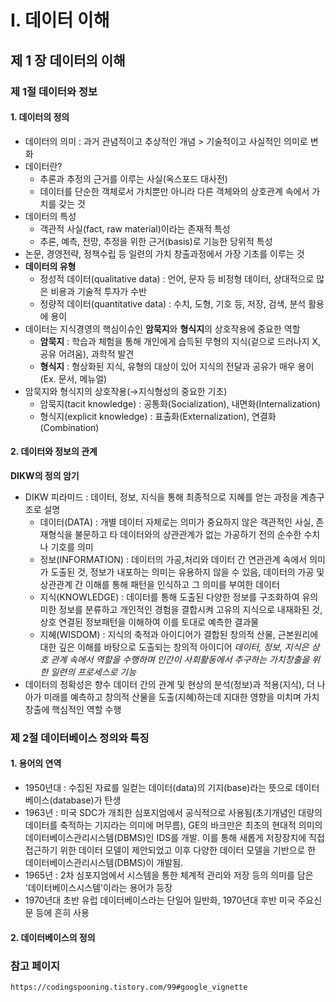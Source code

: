 # I. 데이터 이해
## 제 1 장 데이터의 이해
### 제 1절 데이터와 정보

#### 1. 데이터의 정의
- 데이터의 의미 : 과거 관념적이고 추상적인 개념 > 기술적이고 사실적인 의미로 변화
- 데이터란?
  - 추론과 추정의 근거를 이루는 사실(옥스포드 대사전)
  - 데이터를 단순한 객체로서 가치뿐만 아니라 다른 객체와의 상호관계 속에서 가치를 갖는 것
- 데이터의 특성
  - 객관적 사실(fact, raw material)이라는 존재적 특성
  - 추론, 예측, 전망, 추정을 위한 근거(basis)로 기능한 당위적 특성
- 논문, 경영전략, 정책수립 등 일련의 가치 창출과정에서 가장 기초를 이루는 것
- **데이터의 유형**
  - 정성적 데이터(qualitative data) : 언어, 문자 등 비정형 데이터, 상대적으로 많은 비용과 기술적 투자가 수반
  - 정량적 데이터(quantitative data) : 수치, 도형, 기호 등, 저장, 검색, 분석 활용에 용이
- 데이터는 지식경영의 핵심이슈인 **암묵지**와 **형식지**의 상호작용에 중요한 역할
  - **암묵지** : 학습과 체험을 통해 개인에게 습득된 무형의 지식(겉으로 드러나지 X, 공유 어려움), 과학적 발견
  - **형식지** : 형상화된 지식, 유형의 대상이 있어 지식의 전달과 공유가 매우 용이 (Ex. 문서, 메뉴얼)
- 암묵지와 형식지의 상호작용(→지식형성의 중요한 기초)
  - 암묵지(tacit knowledge) : 공통화(Socialization), 내면화(Internalization)
  - 형식지(explicit knowledge) : 표출화(Externalization), 연결화(Combination)

#### 2. 데이터와 정보의 관계 
**DIKW의 정의 암기**
- DIKW 피라미드 : 데이터, 정보, 지식을 통해 최종적으로 지혜를 얻는 과정을 계층구조로 설명
  - 데이터(DATA) : 개별 데이터 자체로는 의미가 중요하지 않은 객관적인 사실, 
                  존재형식을 불문하고 타 데이터와의 상관관계가 없는 가공하기 전의 순수한 수치나 기호를 의미
  - 정보(INFORMATION) : 데이터의 가공,처리와 데이터 간 연관관계 속에서 의미가 도출된 것, 정보가 내포하는 의미는 유용하지 않을 수 있음,
                        데이터의 가공 및 상관관계 간 이해를 통해 패턴을 인식하고 그 의미를 부여한 데이터
  - 지식(KNOWLEDGE) : 데이터를 통해 도출된 다양한 정보를 구조화하여 유의미한 정보를 분류하고 개인적인 경험을 결합시켜 고유의 지식으로 내재화된 것,
                      상호 연결된 정보패턴을 이해하여 이를 토대로 예측한 결과물
  - 지혜(WISDOM) : 지식의 축적과 아이디어가 결합된 창의적 산물, 근본원리에 대한 깊은 이해를 바탕으로 도출되는 창의적 아이디어
  *데이터, 정보, 지식은 상호 관계 속에서 역할을 수행하며 인간이 사회활동에서 추구하는 가치창출을 위한 일련의 프로세스로 기능*
- 데이터의 정확성은 향수 데이터 간의 관계 및 현상의 분석(정보)과 적용(지식), 더 나아가 미래를 예측하고 창의적 산물을 도출(지혜)하는데 
  지대한 영향을 미치며 가치창출에 핵심적인 역할 수행


### 제 2절 데이터베이스 정의와 특징

#### 1. 용어의 연역
- 1950년대 : 수집된 자료를 일컫는 데이터(data)의 기지(base)라는 뜻으로 데이터베이스(database)가 탄생
- 1963년 : 미국 SDC가 개최한 심포지엄에서 공식적으로 사용됨(초기개념인 대량의 데이터를 축적하는 기지라는 의미에 머무름),
          GE의 바크만은 최초의 현대적 의미의 데이터베이스관리시스템(DBMS)인 IDS를 개발.
          이를 통해 새롭게 저장장치에 직접 접근하기 위한 데이터 모델이 제안되었고 이후 다양한 데이터 모델을 기반으로 한 데이터베이스관리시스템(DBMS)이 개발됨.
- 1965년 : 2차 심포지엄에서 시스템을 통한 체계적 관리와 저장 등의 의미를 담은 '데이터베이스시스템'이라는 용어가 등장
- 1970년대 초반 유럽 데이터베이스라는 단일어 일반화, 1970년대 후반 미국 주요신문 등에 흔히 사용

#### 2. 데이터베이스의 정의

### 참고 페이지
```https://codingspooning.tistory.com/99#google_vignette```